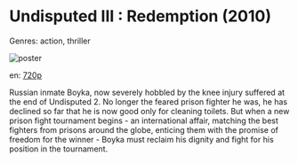 # Undisputed III : Redemption (2010)

Genres: action, thriller

![poster](http://image.tmdb.org/t/p/w500/vLSnWLCnqk5j3oLnMnBHJGL3bO0.jpg)

en:
  [720p](magnet:?xt=urn:btih:3023D80336B649070202DF7633C39B503519127A&tr=udp://glotorrents.pw:6969/announce&tr=udp://tracker.opentrackr.org:1337/announce&tr=udp://torrent.gresille.org:80/announce&tr=udp://tracker.openbittorrent.com:80&tr=udp://tracker.coppersurfer.tk:6969&tr=udp://tracker.leechers-paradise.org:6969&tr=udp://p4p.arenabg.ch:1337&tr=udp://tracker.internetwarriors.net:1337)
  


Russian inmate Boyka, now severely hobbled by the knee injury suffered at the end of Undisputed 2. No longer the feared prison fighter he was, he has declined so far that he is now good only for cleaning toilets. But when a new prison fight tournament begins - an international affair, matching the best fighters from prisons around the globe, enticing them with the promise of freedom for the winner - Boyka must reclaim his dignity and fight for his position in the tournament.